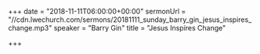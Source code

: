 +++
date = "2018-11-11T06:00:00+00:00"
sermonUrl = "//cdn.lwechurch.com/sermons/20181111_sunday_barry_gin_jesus_inspires_change.mp3"
speaker = "Barry Gin"
title = "Jesus Inspires Change"

+++
